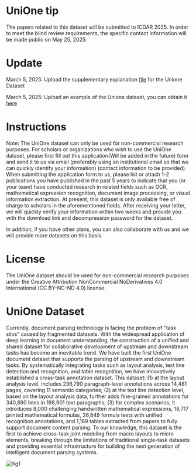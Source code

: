 # UniOne tip

The papers related to this dataset will be submitted to ICDAR 2025. In order to meet the blind review requirements, the specific contact information will be made public on May 25, 2025.

# Update

March 5, 2025: Upload the supplementary explanation [file](https://github.com/MaxTEX310/UniOne/blob/main/UniOne%20Supplementary%20Materials.pdf)  for the Unione Dataset

March 5, 2025: Upload an example of the Unione dataset, you can obtain it [here](https://drive.google.com/file/d/1qtyFW03FMDnDGGH-SNXyru378UEI4Wal/view?usp=sharing)


# Instructions

Note: The UniOne dataset can only be used for non-commercial research purposes. For scholars or organizations who wish to use the UniOne dataset, please first fill out this application(Will be added in the future) form and send it to us via email (preferably using an institutional email so that we can quickly identify your information) (contact information to be provided). When submitting the application form to us, please list or attach 1-2 publications you have published in the past 5 years to indicate that you (or your team) have conducted research in related fields such as OCR, mathematical expression recognition, document image processing, or visual information extraction. At present, this dataset is only available free of charge to scholars in the aforementioned fields. After receiving your letter, we will quickly verify your information within two weeks and provide you with the download link and decompression password for the dataset.

In addition, if you have other plans, you can also collaborate with us and we will provide more datasets on this basis.

# License

The UniOne dataset should be used for non-commercial research purposes under the Creative Attribution NonCommercial NoDerivatives 4.0 International (CC BY-NC-ND 4.0) license.

# UniOne Dataset

Currently, document parsing technology is facing the problem of "task silos" caused by fragmented datasets. With the widespread application of deep learning in document understanding, the construction of a unified and shared dataset for collaborative development of upstream and downstream tasks has become an inevitable trend. We have built the first UniOne document dataset that supports the parsing of upstream and downstream tasks. By systematically integrating tasks such as layout analysis, text line detection and recognition, and table recognition, we have innovatively established a cross-task annotation dataset. This dataset: (1) at the layout analysis level, includes 236,790 paragraph-level annotations across 14,481 pages, covering 11 semantic categories; (2) at the text line detection level, based on the layout analysis data, further adds fine-grained annotations for 340,890 lines in 198,901 text paragraphs; (3) for complex scenarios, it introduces 8,000 challenging handwritten mathematical expressions, 18,717 printed mathematical formulas, 26,849 formula texts with unified recognition annotations, and 1,169 tables extracted from papers to fully support document content parsing. To our knowledge, this dataset is the first to achieve cross-task joint modeling from macro layouts to micro elements, breaking through the limitations of traditional single-task datasets and providing essential infrastructure for building the next generation of intelligent document parsing systems.

![fig1](https://github.com/user-attachments/assets/54d0e8f1-baed-4104-9b81-5ffc2e6dfae9)



